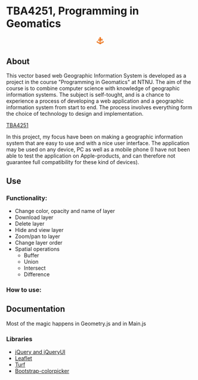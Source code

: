 # TBA4251, Programming in Geomatics

<p align="center"><img style ="width: 20px" src ="https://github.com/Krijak/TBA4251/blob/master/public/images/logo_orange_shdw.png?raw=true" /></p>

## About
This vector based web Geographic Information System is developed as a project in the course "Programming in Geomatics" at NTNU. The aim of the course is to combine computer science with knowledge of geographic information systems. The subject is self-tought, and is a chance to experience a process of developing a web application and a geographic information system from start to end. The process involves everything form the choice of technology to design and implementation.

[TBA4251](https://infinite-plains-41468.herokuapp.com/)

In this project, my focus have been on making a geographic information system that are easy to use and with a nice user interface. The application may be used on any device, PC as well as a mobile phone (I have not been able to test the application on Apple-products, and can therefore not guarantee full compatibility for these kind of devices).

## Use
### Functionality:

* Change color, opacity and name of layer
* Download layer
* Delete layer
* Hide and view layer
* Zoom/pan to layer
* Change layer order
* Spatial operations
  * Buffer
  * Union
  * Intersect
  * Difference

### How to use:


## Documentation
Most of the magic happens in Geometry.js and in Main.js

### Libraries
* [jQuery and jQueryUI](https://jquery.com/)
* [Leaflet](http://leafletjs.com/)
* [Turf](http://turfjs.org/)
* [Bootstrap-colorpicker](https://github.com/itsjavi/bootstrap-colorpicker)
